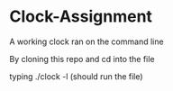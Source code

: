# Clock-Assignment

A working clock ran on the command line 


By cloning this repo and cd into the file 



typing     ./clock -l   (should run the file)
